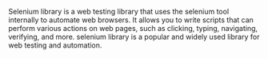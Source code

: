 Selenium library is a web testing library that uses the selenium tool internally 
to automate web browsers.
It allows you to write scripts that can perform various actions on 
web pages, such as clicking, typing, navigating, verifying, and more.
selenium library is a popular and widely used library for web testing and automation. 
